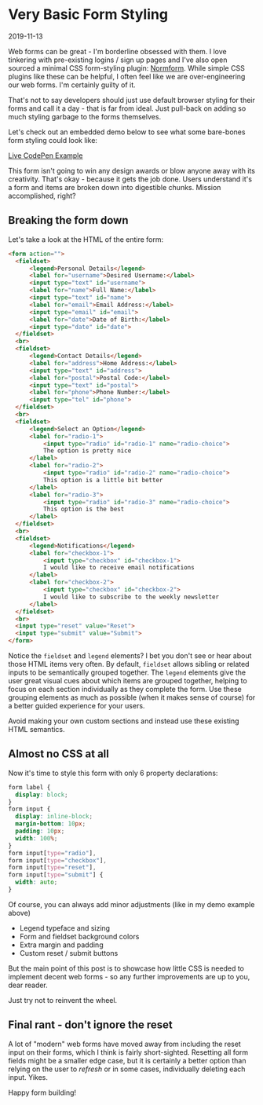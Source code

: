 # Very Basic Form Styling

2019-11-13

Web forms can be great - I'm borderline obsessed with them. I love tinkering with pre-existing logins / sign up pages and I've also open sourced a minimal CSS form-styling plugin: [Normform](https://normform.netlify.com/). While simple CSS plugins like these can be helpful, I often feel like we are over-engineering our web forms. I'm certainly guilty of it.

That's not to say developers should just use default browser styling for their forms and call it a day - that is far from ideal. Just pull-back on adding so much styling garbage to the forms themselves.

Let's check out an embedded demo below to see what some bare-bones form styling could look like:

[Live CodePen Example](https://codepen.io/bradleytaunt/pen/oNwzvMa)

This form isn't going to win any design awards or blow anyone away with its creativity. That's okay - because it gets the job done. Users understand it's a form and items are broken down into digestible chunks. Mission accomplished, right?

## Breaking the form down

Let's take a look at the HTML of the entire form:

~~~html
<form action="">
  <fieldset>
      <legend>Personal Details</legend>
      <label for="username">Desired Username:</label>
      <input type="text" id="username">
      <label for="name">Full Name:</label>
      <input type="text" id="name">
      <label for="email">Email Address:</label>
      <input type="email" id="email">
      <label for="date">Date of Birth:</label>
      <input type="date" id="date">
  </fieldset>
  <br>
  <fieldset>
      <legend>Contact Details</legend>
      <label for="address">Home Address:</label>
      <input type="text" id="address">
      <label for="postal">Postal Code:</label>
      <input type="text" id="postal">
      <label for="phone">Phone Number:</label>
      <input type="tel" id="phone">
  </fieldset>
  <br>
  <fieldset>
      <legend>Select an Option</legend>
      <label for="radio-1">
          <input type="radio" id="radio-1" name="radio-choice">
          The option is pretty nice
      </label>
      <label for="radio-2">
          <input type="radio" id="radio-2" name="radio-choice">
          This option is a little bit better
      </label>
      <label for="radio-3">
          <input type="radio" id="radio-3" name="radio-choice">
          This option is the best
      </label>
  </fieldset>
  <br>
  <fieldset>
      <legend>Notifications</legend>
      <label for="checkbox-1">
          <input type="checkbox" id="checkbox-1">
          I would like to receive email notifications
      </label>
      <label for="checkbox-2">
          <input type="checkbox" id="checkbox-2">
          I would like to subscribe to the weekly newsletter
      </label>
  </fieldset>
  <br>
  <input type="reset" value="Reset">
  <input type="submit" value="Submit">
</form>
~~~

Notice the `fieldset` and `legend` elements? I bet you don't see or hear about those HTML items very often. By default, `fieldset` allows sibling or related inputs to be semantically grouped together. The `legend` elements give the user great visual cues about which items are grouped together, helping to focus on each section individually as they complete the form. Use these grouping elements as much as possible (when it makes sense of course) for a better guided experience for your users. 

Avoid making your own custom sections and instead use these existing HTML semantics.

## Almost no CSS at all

Now it's time to style this form with only 6 property declarations:

~~~css
form label {
  display: block;
}
form input {
  display: inline-block;
  margin-bottom: 10px;
  padding: 10px;
  width: 100%;
}
form input[type="radio"],
form input[type="checkbox"],
form input[type="reset"],
form input[type="submit"] {
  width: auto;
}
~~~

Of course, you can always add minor adjustments (like in my demo example above)

- Legend typeface and sizing
- Form and fieldset background colors
- Extra margin and padding
- Custom reset / submit buttons

But the main point of this post is to showcase how little CSS is needed to implement decent web forms - so any further improvements are up to you, dear reader. 

Just try not to reinvent the wheel.

## Final rant - don't ignore the reset

A lot of "modern" web forms have moved away from including the reset input on their forms, which I think is fairly short-sighted. Resetting all form fields might be a smaller edge case, but it is certainly a better option than relying on the user to <i>refresh</i> or in some cases, individually deleting each input. Yikes.

Happy form building!
